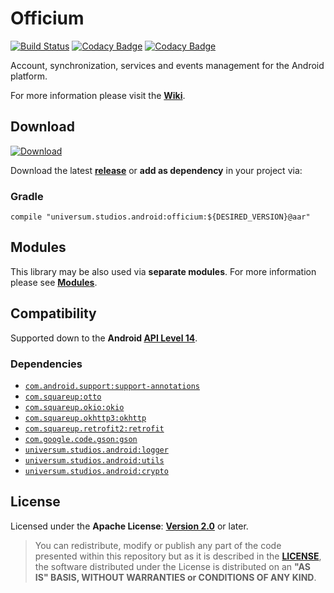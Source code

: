 Officium
===============

[![Build Status](https://travis-ci.org/universum-studios/android_officium.svg?branch=master)](https://travis-ci.org/universum-studios/android_officium)
[![Codacy Badge](https://api.codacy.com/project/badge/Grade/b46e219849d04733ab3cb29beeb0cfaf)](https://www.codacy.com/app/universum-studios/android_officium?utm_source=github.com&amp;utm_medium=referral&amp;utm_content=universum-studios/android_officium&amp;utm_campaign=Badge_Grade)
[![Codacy Badge](https://api.codacy.com/project/badge/Coverage/b46e219849d04733ab3cb29beeb0cfaf)](https://www.codacy.com/app/universum-studios/android_officium?utm_source=github.com&utm_medium=referral&utm_content=universum-studios/android_officium&utm_campaign=Badge_Coverage)

Account, synchronization, services and events management for the Android platform.

For more information please visit the **[Wiki](https://github.com/universum-studios/android_officium/wiki)**.

## Download ##
[![Download](https://api.bintray.com/packages/universum-studios/android/universum.studios.android%3Aofficium/images/download.svg)](https://bintray.com/universum-studios/android/universum.studios.android%3Aofficium/_latestVersion)

Download the latest **[release](https://github.com/universum-studios/android_officium/releases "Latest Releases page")** or **add as dependency** in your project via:

### Gradle ###

    compile "universum.studios.android:officium:${DESIRED_VERSION}@aar"

## Modules ##

This library may be also used via **separate modules**. For more information please see **[Modules](https://github.com/universum-studios/android_officium/blob/master/MODULES.md)**.

## Compatibility ##

Supported down to the **Android [API Level 14](http://developer.android.com/about/versions/android-4.0.html "See API highlights")**.

### Dependencies ###

- [`com.android.support:support-annotations`](https://developer.android.com/topic/libraries/support-library/packages.html#annotations)
- [`com.squareup:otto`](http://square.github.io/otto/)
- [`com.squareup.okio:okio`](https://github.com/square/okio)
- [`com.squareup.okhttp3:okhttp`](http://square.github.io/okhttp/)
- [`com.squareup.retrofit2:retrofit`](http://square.github.io/retrofit/)
- [`com.google.code.gson:gson`](https://github.com/google/gson)
- [`universum.studios.android:logger`](https://github.com/universum-studios/android_logger)
- [`universum.studios.android:utils`](https://github.com/universum-studios/android_utils)
- [`universum.studios.android:crypto`](https://github.com/universum-studios/android_crypto)

## License ##

Licensed under the **Apache License**: **[Version 2.0](http://www.apache.org/licenses/LICENSE-2.0)** or later.

> You can redistribute, modify or publish any part of the code presented within this repository but as it is described in the [**LICENSE**](https://github.com/universum-studios/android_officium/blob/master/LICENSE.md), the software distributed under the License is distributed on an **"AS IS" BASIS, WITHOUT WARRANTIES or CONDITIONS OF ANY KIND**.
